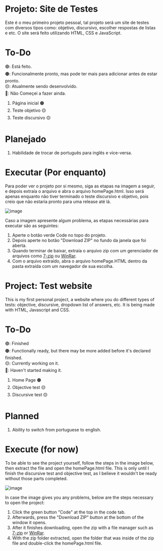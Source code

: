 # Projeto: Site de Testes

Este é o meu primeiro projeto pessoal, tal projeto será um site de testes com diversos tipos como: objetivo, discursivo, escolher respostas de listas e etc.
O site será feito utilizando HTML, CSS e JavaScript.

# To-Do

🟢: Está feito.  
🟠: Funcionalmente pronto, mas pode ter mais para adicionar antes de estar pronto.  
🟡: Atualmente sendo desenvolvido.  
🔴: Não Começei a fazer ainda.


1. Página inicial   🟠
2. Teste objetivo   🟡
3. Teste discursivo 🟡
 
# Planejado

1. Habilidade de trocar de português para inglês e vice-versa.

# Executar (Por enquanto)

Para poder ver o projeto por si mesmo, siga as etapas na imagem a seguir, e depois extraía o arquivo e abra o arquivo homePage.html. 
Isso será apenas enquanto não tiver terminado o teste discursivo e objetivo, pois creio que não estaria pronto para uma release até lá.

![image](https://github.com/kavitormorsch/Site-de-Testes/assets/67760452/8c1adc83-abd3-4438-b39e-f371adea724d)

Caso a imagem apresente algum problema, as etapas necessárias para executar são as seguintes:
1. Aperte o botão verde Code no topo do projeto.
2. Depois aperte no botão "Download ZIP" no fundo da janela que foi aberta.
3. Quando terminar de baixar, extraía o arquivo zip com um gerenciador de arquivos como [7-zip](https://www.7-zip.org/download.html) ou [WinRar](https://www.win-rar.com/download.html?&L=9).
4. Com o arquivo extraído, abra o arquivo homePage.HTML dentro da pasta extraída com um navegador de sua escolha.








# Project: Test website

This is my first personal project, a website where you do different types of tests: objective, discursive, dropdown list of answers, etc.
It is being made with HTML, Javascript and CSS.


# To-Do

🟢: Finished  
🟠: Functionally ready, but there may be more added before it's declared finished.  
🟡: Currently working on it.  
🔴: Haven't started making it.

1. Home Page       🟠
2. Objective test  🟡
3. Discursive test 🟡

# Planned

1. Ability to switch from portuguese to english.

# Execute (for now)

To be able to see the project yourself, follow the steps in the image below, then extract the file and open the homePage.html file.
This is only until I finish the discursive test and objective test, as I believe it wouldn't be ready without those parts completed.

![image](https://github.com/kavitormorsch/Site-de-Testes/assets/67760452/8c1adc83-abd3-4438-b39e-f371adea724d)

In case the image gives you any problems, below are the steps necessary to open the project:
1. Click the green button "Code" at the top in the code tab.
2. Afterwards, press the "Download ZIP" button at the bottom of the window it opens.
3. After it finishes downloading, open the zip with a file manager such as [7-zip](https://www.7-zip.org/download.html) or [WinRar](https://www.win-rar.com/download.html?&L=9).
4. With the zip folder extracted, open the folder that was inside of the zip file and double-click the homePage.html file.
